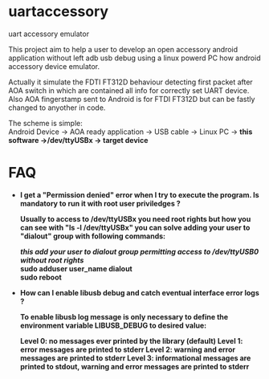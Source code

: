 uartaccessory
=============

uart accessory emulator

This project aim to help a user to develop an open accessory android application without left adb usb debug using a linux powerd PC how android accessory device emulator.

Actually it simulate the FDTI FT312D behaviour detecting first packet after AOA switch in which are contained all info for correctly set UART device.
Also AOA fingerstamp sent to Android is for FTDI FT312D but can be fastly changed to anyother in code.

The scheme is simple:<br>
  Android Device -> AOA ready application -> USB cable -> Linux PC -> <b>this software<b> ->/dev/ttyUSBx -> target device 


FAQ
===

- I get a "Permission denied" error when I try to execute the program. Is mandatory to run it with root user priviledges ?

  Usually to access to /dev/ttyUSBx you need root rights but how you can see with "ls -l /dev/ttyUSBx" you can solve
  adding your user to "dialout" group with following commands:  

  <i><b>this add your user to dialout group permitting access to /dev/ttyUSB0 without root rights</i></b><br>
  sudo adduser user_name dialout<br>
  sudo reboot
  
- How can I enable libusb debug and catch eventual interface error logs ?

  To enable libusb log message is only necessary to define the environment variable <b>LIBUSB_DEBUG</b> to desired value:
  
  Level 0: no messages ever printed by the library (default)
  Level 1: error messages are printed to stderr
  Level 2: warning and error messages are printed to stderr
  Level 3: informational messages are printed to stdout, warning and error messages are printed to stderr   
